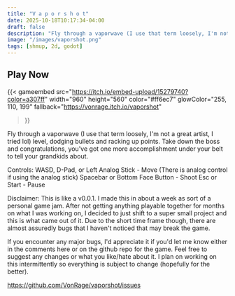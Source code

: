 ```yaml
---
title: "V a p o r s h o t"
date: 2025-10-18T10:17:34-04:00
draft: false
description: "Fly through a vaporwave (I use that term loosely, I'm not a great artist, I tried lol) level, dodging bullets and racking up points. Take down the boss and congratulations, you've got one more accomplishment under your belt to tell your grandkids about."
image: "/images/vaporshot.png"
tags: [shmup, 2d, godot]
---
```

## Play Now
{{< gameembed 
    src="https://itch.io/embed-upload/15279740?color=a307ff" 
    width="960" 
    height="560"
    color="#ff6ec7"
    glowColor="255, 110, 199"
    fallback="https://vonrage.itch.io/vaporshot"
>}}

Fly through a vaporwave (I use that term loosely, I'm not a great artist, I tried lol) level, dodging bullets and racking up points. Take down the boss and congratulations, you've got one more accomplishment under your belt to tell your grandkids about.


Controls:
WASD, D-Pad, or Left Analog Stick - Move (There is analog control if using the analog stick)
Spacebar or Bottom Face Button - Shoot
Esc or Start - Pause


Disclaimer: This is like a v0.0.1. I made this in about a week as sort of a personal game jam. After not getting anything playable together for months on what I was working on, I decided to just shift to a super small project and this is what came out of it. Due to the short time frame though, there are almost assuredly bugs that I haven't noticed that may break the game.

If you encounter any major bugs, I'd appreciate it if you'd let me know either in the comments here or on the github repo  for the game. Feel free to suggest any changes or what you like/hate about it. I plan on working on this intermittently so everything is subject to change (hopefully for the better).

https://github.com/VonRage/vaporshot/issues
